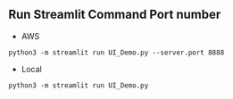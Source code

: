 ## Run Streamlit Command Port number

- AWS
```jupyterpython
python3 -m streamlit run UI_Demo.py --server.port 8888
```

- Local
```jupyterpython
python3 -m streamlit run UI_Demo.py
```